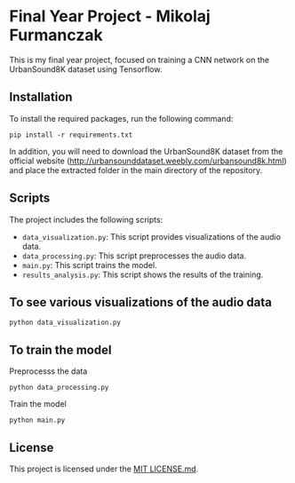 # Final Year Project - Mikolaj Furmanczak

This is my final year project, focused on training a CNN network on the UrbanSound8K dataset using Tensorflow. 


## Installation

To install the required packages, run the following command:

```
pip install -r requirements.txt
```

In addition, you will need to download the UrbanSound8K dataset from the official website (http://urbansounddataset.weebly.com/urbansound8k.html) and place the extracted folder in the main directory of the repository.


## Scripts

The project includes the following scripts:

- `data_visualization.py`: This script provides visualizations of the audio data.
- `data_processing.py`: This script preprocesses the audio data.
- `main.py`: This script trains the model.
- `results_analysis.py`: This script shows the results of the training.


## To see various visualizations of the audio data
```
python data_visualization.py
```


## To train the model

Preprocesss the data
```
python data_processing.py
```

Train the model
```
python main.py
```


## License

This project is licensed under the [MIT LICENSE.md](LICENSE).
